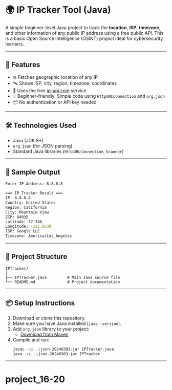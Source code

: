# 🌍 IP Tracker Tool (Java)

A simple beginner-level Java project to track the **location**, **ISP**, **timezone**, and other information of any public IP address using a free public API. This is a basic Open Source Intelligence (OSINT) project ideal for cybersecurity learners.

---

## 🚀 Features

- 🌐 Fetches geographic location of any IP
- 🛰️ Shows ISP, city, region, timezone, coordinates
- 📡 Uses the free [ip-api.com](http://ip-api.com) service
- 💡 Beginner-friendly: Simple code using `HttpURLConnection` and `org.json`
- 📦 No authentication or API key needed

---

## 🛠️ Technologies Used

- Java (JDK 8+)
- `org.json` (for JSON parsing)
- Standard Java libraries (`HttpURLConnection`, `Scanner`)

---

## 📸 Sample Output

```bash
Enter IP Address: 8.8.8.8

=== IP Tracker Result ===
IP: 8.8.8.8
Country: United States
Region: California
City: Mountain View
ZIP: 94035
Latitude: 37.386
Longitude: -122.0838
ISP: Google LLC
Timezone: America/Los_Angeles
```

---

## 📁 Project Structure

```
IPTracker/
│
├── IPTracker.java         # Main Java source file
└── README.md              # Project documentation
```

---

## 📦 Setup Instructions

1. Download or clone this repository.
2. Make sure you have Java installed (`java -version`).
3. Add `org.json` library to your project:
   - [Download from Maven](https://mvnrepository.com/artifact/org.json/json)
4. Compile and run:
   ```bash
   javac -cp .;json-20240303.jar IPTracker.java
   java -cp .;json-20240303.jar IPTracker
   ```

---
# project_16-20
